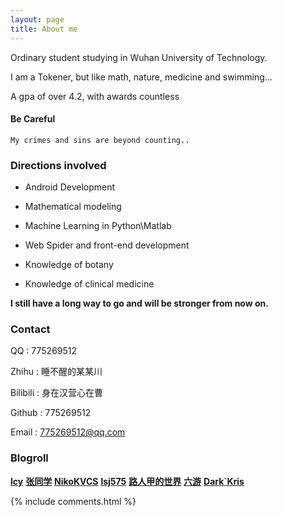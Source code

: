 ```yaml
---
layout: page
title: About me 
---
```


<link rel="stylesheet" href="../css/buttons.css">


Ordinary student studying in Wuhan University of Technology.

<p>

I am a Tokener, but like math, nature, medicine and swimming...

<p>

A gpa of over 4.2, with awards countless

<p>

<h4> Be Careful </h4>

<p>

	My crimes and sins are beyond counting..

<p>

<h3> Directions involved </h3>  

<p>

* Android Development

<p>

* Mathematical modeling

<p>

* Machine Learning in Python\Matlab

<p>

* Web Spider and front-end development

<p>

* Knowledge of botany

<p>

* Knowledge of clinical medicine

<p>
 
<strong>I still have a long way to go and will be stronger from now on.</strong>

<p>

<h3> Contact </h3>

<p>

QQ : 775269512

<p>

Zhihu : 睡不醒的某某川

<p>

Bilibili : 身在汉营心在曹

<p>

Github : 775269512

<p>

Email : 775269512@qq.com

<p>

<h3> Blogroll </h3>

<P>

<a href="http://whutlcy.cn/Blog/" class="button button-rounded"><strong>lcy</strong></a>
<a href="http://blog.zhangone.top/" class="button button-rounded"><strong>张同学</strong></a>
<a href="https://nikokvcs.github.io/" class="button button-rounded" ><strong>NikoKVCS</strong></a>
<a href="https://lsj575.github.io/" class="button button-rounded" ><strong>lsj575</strong></a>
<a href="http://untitled.pw/" class="button button-rounded" ><strong>路人甲的世界</strong></a>
<a href="https://liuyousama.github.io" class="button button-rounded"><strong>六游</strong></a>
<a href="https://darkkris.github.io/" class="button button-rounded"><strong>Dark`Kris</strong></a>

<p> 


{% include comments.html %}

